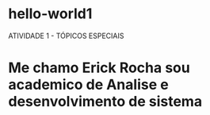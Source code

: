 # hello-world1
ATIVIDADE 1 - TÓPICOS ESPECIAIS
# Me chamo Erick Rocha sou academico de Analise e desenvolvimento de sistema
